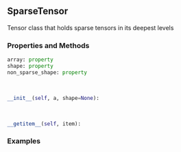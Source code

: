 ## <a id="McUtils.Zachary.LazyTensors.SparseTensor">SparseTensor</a>
Tensor class that holds sparse tensors in its deepest levels

### Properties and Methods
```python
array: property
shape: property
non_sparse_shape: property
```
<a id="McUtils.Zachary.LazyTensors.SparseTensor.__init__">&nbsp;</a>
```python
__init__(self, a, shape=None): 
```

<a id="McUtils.Zachary.LazyTensors.SparseTensor.__getitem__">&nbsp;</a>
```python
__getitem__(self, item): 
```

### Examples
